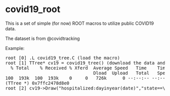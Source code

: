 # covid19_root
This is a set of simple (for now) ROOT macros to utilize public COVID19 data.

The dataset is from @covidtracking

Example:
<pre>
root [0] .L covid19_tree.C (load the macro)
root [1] TTree* cv19 = covid19_tree() (download the data and create the tree - US only - from COVID19 tracking)
  % Total    % Received % Xferd  Average Speed   Time    Time     Time  Current
                                 Dload  Upload   Total   Spent    Left  Speed
100  193k  100  193k    0     0   726k      0 --:--:-- --:--:-- --:--:--  726k
(TTree *) 0x7ffc2478d8e0
root [2] cv19->Draw("hospitalized:dayinyear(date)","state==\"FL\"")
</pre>
